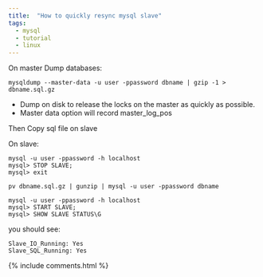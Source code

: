 ```yaml
---
title:  "How to quickly resync mysql slave"
tags:
  - mysql
  - tutorial
  - linux
---
```

<!-- {% include toc %} -->
On master Dump databases:
```shell
mysqldump --master-data -u user -ppassword dbname | gzip -1 > dbname.sql.gz
```
- Dump on disk to release the locks on the master as quickly as possible.
- Master data option will record master_log_pos

Then Copy sql file on slave

On slave:
```shell
mysql -u user -ppassword -h localhost
mysql> STOP SLAVE;
mysql> exit
```

```shell
pv dbname.sql.gz | gunzip | mysql -u user -ppassword dbname
```

```shell
mysql -u user -ppassword -h localhost
mysql> START SLAVE;
mysql> SHOW SLAVE STATUS\G
```

you should see:
```shell
Slave_IO_Running: Yes
Slave_SQL_Running: Yes
```

{% include comments.html %}